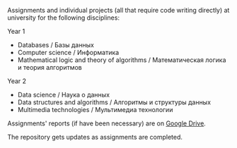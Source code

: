 Assignments and individual projects (all that require code writing directly) at university for the following disciplines:

Year 1
* Databases / Базы данных
* Computer science / Информатика
* Mathematical logic and theory of algorithms / Математическая логика и теория алгоритмов

Year 2
* Data science / Наука о данных
* Data structures and algorithms / Алгоритмы и структуры данных
* Multimedia technologies / Мультимедиа технологии

Assignments' reports (if have been necessary) are on [Google Drive](https://drive.google.com/drive/u/0/folders/1ubvRbT1udgJRGzUyPNYoWUldIobQECzc).

The repository gets updates as assignments are completed.
